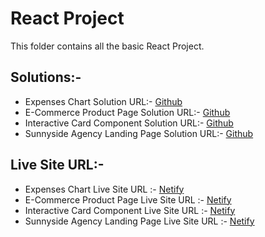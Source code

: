 # React Project

This folder contains all the basic React Project.

## Solutions:- 

- Expenses Chart Solution URL:- [Github](https://github.com/SameerJS6/React-Projects/tree/master/Expenses-Chart)
- E-Commerce Product Page Solution URL:- [Github](https://github.com/SameerJS6/React-Projects/tree/master/E-Commerce-Product-Page)
- Interactive Card Component Solution URL:- [Github](https://github.com/SameerJS6/React-Projects/tree/master/Interactive-Card-Component)
- Sunnyside Agency Landing Page Solution URL:- [Github](https://github.com/SameerJS6/React-Projects/tree/master/Sunnyside-Agency-Landing-Page)

## Live Site URL:- 

- Expenses Chart Live Site URL :- [Netify](https://expenses-chart-singh.netlify.app/)
- E-Commerce Product Page Live Site URL :- [Netify](https://sneaker-sameer.netlify.app/)
- Interactive Card Component Live Site URL :- [Netify](https://interactive-card-singh.netlify.app/)
- Sunnyside Agency Landing Page Live Site URL :- [Netify](https://sunnyside-agency-singh.netlify.app/)